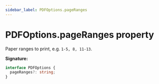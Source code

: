 ```yaml
---
sidebar_label: PDFOptions.pageRanges
---
```


# PDFOptions.pageRanges property

Paper ranges to print, e.g. `1-5, 8, 11-13`.

**Signature:**

```typescript
interface PDFOptions {
  pageRanges?: string;
}
```
